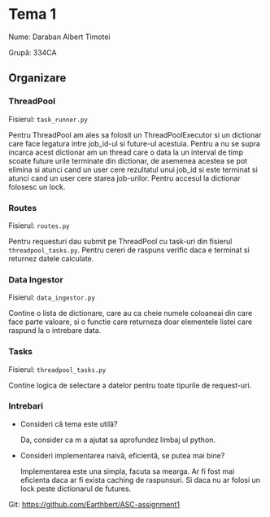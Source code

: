 # Tema 1

Nume: Daraban Albert Timotei

Grupă: 334CA

## Organizare

### ThreadPool

Fisierul: ``task_runner.py``

Pentru ThreadPool am ales sa folosit un ThreadPoolExecutor si un dictionar care face legatura intre job_id-ul si future-ul acestuia. Pentru a nu se supra incarca acest dictionar am un thread care o data la un interval de timp scoate future urile terminate din dictionar, de asemenea acestea se pot elimina si atunci cand un user cere rezultatul unui job_id si este terminat si atunci cand un user cere starea job-urilor. Pentru accesul la dictionar folosesc un lock.

### Routes

Fisierul: ``routes.py``

Pentru requesturi dau submit pe ThreadPool cu task-uri din fisierul ``threadpool_tasks.py``.
Pentru cereri de raspuns verific daca e terminat si returnez datele calculate.

### Data Ingestor

Fisierul: ``data_ingestor.py``

Contine o lista de dictionare, care au ca cheie numele coloaneai din care face parte valoare, si o functie care returneza doar elementele listei care raspund la o intrebare data.

### Tasks

Fisierul: ``threadpool_tasks.py``

Contine logica de selectare a datelor pentru toate tipurile de request-uri.

### Intrebari

* Consideri că tema este utilă?

  Da, consider ca m a ajutat sa aprofundez limbaj ul python.

* Consideri implementarea naivă, eficientă, se putea mai bine?

  Implementarea este una simpla, facuta sa mearga.
  Ar fi fost mai eficienta daca ar fi exista caching de raspunsuri. Si daca nu ar folosi un lock peste dictionarul de futures.

Git: <https://github.com/Earthbert/ASC-assignment1>
